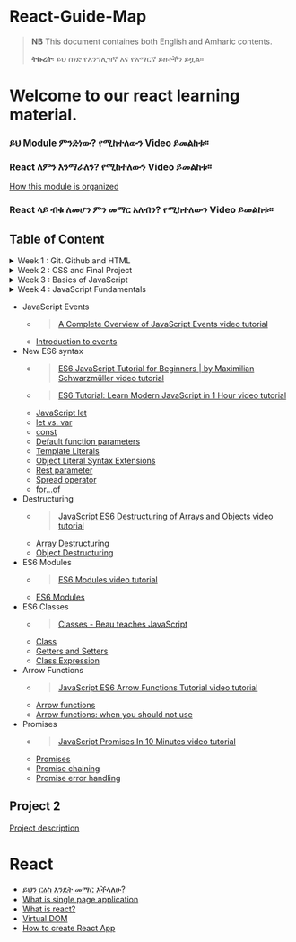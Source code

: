 # React-Guide-Map
> **NB** This document containes both English and Amharic contents. 
> 
> **ትኩረት**፡  ይህ ሰነድ የእንግሊዝኛ እና የአማርኛ ይዘቶችን ይዟል።
# Welcome to our react learning material. 

### ይህ Module ምንድነው? የሚከተለውን Video ይመልከቱ፡፡
### React ለምን እንማራለን? የሚከተለውን Video ይመልከቱ፡፡

[How this module is organized](https://www.awesomescreenshot.com/video/11739193?key=8bf6044358ed425013385145fc7cb38e)

### React ላይ ብቁ ለመሆን ምን መማር አለብን? የሚከተለውን Video ይመልከቱ፡፡

## Table of Content 
<!-- Week 1 Task -->

 <details>
 <summary>
 Week 1 : Git. Github and HTML 
 </summary>
<blockquote>

  <details>
 <summary>
  Day 1
 </summary>
<blockquote>

  - [Required Tools to install](Html-css/tool-installation.md)
  - [Git and Github](git-github/git-github.md)
  - [How to create github account?](https://www.youtube.com/watch?v=QUtk-Uuq9nE)
  - [Git tutorial](https://www.youtube.com/watch?v=DuQKrTweWA4&list=PLkEZWD8wbltmcZQaA0ism9k2E6MGRnHZ7)
  - [Introduction to Git and GitHub in Amharic](https://www.youtube.com/watch?v=bkf25KnxGFw&list=PL66Ka1SSCmtHMuXlmBSi0POcE7i0ui7d2)
  </blockquote>
 </details>
 <details>
 <summary>
 Day 2
 </summary>
<blockquote>

- [How to upload a project to github](https://www.youtube.com/watch?v=3Tn58KQvWtU)
- [HTML Sematics](Html-css/html.md)
- [The box model](Html-css/box-model.md)
</blockquote>
  
 </details>

 <details>
 <summary>
 Day 3
 </summary>
<blockquote>

- [The CSS box model](https://css-tricks.com/the-css-box-model/)
- [CSS Box model video](https://www.youtube.com/watch?v=rIO5326FgPE)

</blockquote>
  
 </details>

 <details>
 <summary>
 Day 4
 </summary>
<blockquote>

-  HTML Form 
   - [HTML form](https://developer.mozilla.org/en-US/docs/Learn/Forms/Your_first_form)
  - [Building forms](https://learn.shayhowe.com/html-css/building-forms/)
  -  [Client-side form validation](https://developer.mozilla.org/en-US/docs/Learn/Forms/Form_validation#using_built-in_form_validation)
</blockquote>

 </details>

<details>
 <summary>
 Day 5
 </summary>
<blockquote>

- [CSS Flex box model](Html-css/box-model.md)
- [A Complete guide to flexbox](https://css-tricks.com/snippets/css/a-guide-to-flexbox/)
  
</blockquote>

 </details>

 <details>
 <summary>
 Day 6
 </summary>
<blockquote>

- [20' flexbox video tutorial](https://www.youtube.com/watch?v=JJSoEo8JSnc)
  - [*Please build website using CSS Flexbox*](https://www.youtube.com/watch?v=SP1QMG6WPNk)
  
</blockquote>

 </details>

 <details>
 <summary>
 Day 7
 </summary>
<blockquote>

- [CSS Grid](Html-css/cssgrid.md)
- [A Complete guide to grid](https://css-tricks.com/snippets/css/complete-guide-grid/)

</blockquote>

 </details>

</blockquote>

 </details>
<!-- Week 2 Task -->
<details>
 <summary>
 Week 2 : CSS and Final Project 
 </summary>
<blockquote>
<!-- Week 2 Day 1 -->
<details>
 <summary>
 Day 1
 </summary>
<blockquote>

- [CSS grid with 18 minutes video](https://www.youtube.com/watch?v=9zBsdzdE4sM)
- [*Please Build a Responsive Grid CSS Website*](https://www.youtube.com/watch?v=moBhzSC455o)
</blockquote>

 </details>
 <!-- Week 2 Day 2 -->
 <details>
 <summary>
 Day 2
 </summary>
<blockquote>

- [Floats and Positioning](Html-css/floats-and-positioning.md)
- [How CSS float and clear works ](https://www.youtube.com/watch?v=LrdkRMZhgZg)
- [How CSS position works](https://www.youtube.com/watch?v=h_Smqpqs_1k)
</blockquote>

 </details>

 <!-- Week 2 Day 3 -->
 <details>
 <summary>
 Day 3
 </summary>
<blockquote>

- [CSS media queries](https://zellwk.com/blog/how-to-write-mobile-first-css/)
- [A Complete guide to CSS media queries](https://css-tricks.com/a-complete-guide-to-css-media-queries/)
- [CSS media queries video tutorial](https://www.youtube.com/watch?v=69IbzTWg5PM)

</blockquote>

 </details>

  <!-- Week 2 Day 4 -->
 <details>
 <summary>
 Day 4
 </summary>
<blockquote>
Animations and transitions

- [Learn CSS Animations](https://www.youtube.com/watch?v=YszONjKpgg4)
- [Learn CSS Transitions](https://www.youtube.com/watch?v=rzD-cPhq02E)

</blockquote>

 </details>

 <!-- Week 2 Day 5-->
 <details>
 <summary>
 Day 5 : Project
 </summary>
<blockquote>
CSS and HTML Project 

- [Project description](project/HTML-CSS-project1.md)


</blockquote>

 </details>

 <!-- Week 2 Day 6-->
 <details>
 <summary>
 Day 6 : Project change 
 </summary>
<blockquote>

Finalize your Day 5 project and submit through google form. 

</blockquote>

 </details>

 <!-- Week 2 Day 7-->
 <details>
 <summary>
 Day 7 : Take Break
 </summary>
<blockquote>

Congradulation! You did great work so far. Enjoy your break!

</blockquote>

 </details>

</blockquote>
</details>

<!-- Week 3 -->
<details>
 <summary>
 Week 3 : Basics of JavaScript 
 </summary>
<blockquote>

> On learning this javasipt topic I would recommened you to use online JavaScript editor called [replit](https://replit.com/)

<!-- Week 3 Day 1-->
 <details>
 <summary>
 Day 1 : Introduction and Condational statement
 </summary>
<blockquote>

- [What is JavaScript](https://www.javascripttutorial.net/what-is-javascript/)
- [If statement](https://www.javascripttutorial.net/javascript-if/)
- [if else](https://www.javascripttutorial.net/javascript-if-else/)
</blockquote>
 </details>

 <!-- Week 3 Day 2-->
 <details>
 <summary>
 Day 2 : Condational Statements
 </summary>
<blockquote>

- [if else if](https://www.javascripttutorial.net/javascript-if-else-if/)
- [Ternary Operator (:?)](https://www.javascripttutorial.net/javascript-ternary-operator/)
- [switch case](https://www.javascripttutorial.net/javascript-switch-case/) 
</blockquote>
 </details>

 <!-- Week 3 Day 3-->
 <details>
 <summary>
 Day 3 : Looping Statements
 </summary>
<blockquote>

- [While loop](https://www.javascripttutorial.net/javascript-while-loop/)
  - [do while loop](https://www.javascripttutorial.net/javascript-do-while/)
</blockquote>
 </details>

  <!-- Week 3 Day 4-->
 <details>
 <summary>
 Day 4 : Looping Statements
 </summary>
<blockquote>

- [for loop](https://www.javascripttutorial.net/javascript-for-loop/)
- [Comma](https://www.javascripttutorial.net/javascript-comma-operator/)
- > [JavaScript flow of control video tutorial](https://www.youtube.com/watch?v=JloLGV9DmtQ)
</blockquote>
 </details>

 <!-- Week 3 Day 5-->
 <details>
 <summary>
 Day 5 : JavaScript Operators
 </summary>
<blockquote>

- [Unary Operators](https://www.javascripttutorial.net/javascript-unary-operators/)
- [Comparison Operators](https://www.javascripttutorial.net/javascript-comparison-operators/)
- [Logical Operators](https://www.javascripttutorial.net/javascript-logical-operators/)

</blockquote>
 </details>

  <!-- Week 3 Day 6-->
 <details>
 <summary>
 Day 6 : JavaScript Operators
 </summary>
<blockquote>

  - [Nullish Coalescing Operator](https://www.javascripttutorial.net/es-next/javascript-nullish-coalescing-operator/)
  - [JavaScript Tutorial | Operators video tutorial](https://www.youtube.com/watch?v=ULNJSTSJc7s)
</blockquote>
 </details>

 <!-- Week 3 Day 7-->
 <details>
 <summary>
 Day 7 : JavaScript Syntax, variables
 </summary>
<blockquote>

  - [JavaScript Syntax](https://www.javascripttutorial.net/javascript-syntax/)
  - [JavaScript Variables](https://www.javascripttutorial.net/javascript-variables/)
  - [Data Types](https://www.javascripttutorial.net/javascript-data-types/)
</blockquote>
 </details>


</blockquote>

</details>
<details>
 <summary>
 Week 4 : JavaScript Fundamentals
 </summary>
<blockquote>

 <!-- Week 4 Day 1-->
 <details>
 <summary>
 Day 1 : JavaScript Object
 </summary>
<blockquote>

  - [JavaScript Objects](https://www.javascripttutorial.net/javascript-objects/)
  - [JavaScript object video tutorial 1](https://www.youtube.com/watch?v=X0ipw1k7ygU)
  - [Javascript Objects video tutorial 2](https://www.youtube.com/watch?v=S1dWe3f2zm0)
</blockquote>
 </details>

  <!-- Week 4 Day 2-->
 <details>
 <summary>
 Day 2 : JavaScript Object methods
 </summary>
<blockquote>

  - [Object Methods](https://www.javascripttutorial.net/javascript-object-methods/)
  - [Constructor Functions](https://www.javascripttutorial.net/javascript-constructor-function/)
  - [Object Properties](https://www.javascripttutorial.net/javascript-object-properties/)
</blockquote>
 </details>

  <!-- Week 4 Day 3-->
 <details>
 <summary>
 Day 3 : JavaScript Object methods
 </summary>
<blockquote>

- [For…in Loop](https://www.javascripttutorial.net/javascript-for-in/)
- [JavaScript Object.values()](https://www.javascripttutorial.net/es-next/javascript-object-values/)
- [`this` keyword in object](https://www.javascripttutorial.net/javascript-this/)
</blockquote>
 </details>

  <!-- Week 4 Day 4-->
 <details>
 <summary>
 Day 4 : JavaScript Array
 </summary>
<blockquote>

- [JavaScript Arrays](https://www.javascripttutorial.net/javascript-array/)
- [JavaScript Array Methods Practice video](https://www.youtube.com/watch?v=3LOEGS4qcRM&list=PLDlWc9AfQBfZGZXFb_1tcRKwtCavR7AfT)
</blockquote>
 </details>

<!-- Week 4 Day 5-->
 <details>
 <summary>
 Day 5 : JavaScript Functions
 </summary>
<blockquote>

- [JavaScript Function video tutorial 1](https://www.youtube.com/watch?v=N8ap4k_1QEQ)
- [JavaScript Function video tutorial 2](https://www.youtube.com/watch?v=xUI5Tsl2JpY)
- [Functions](https://www.javascripttutorial.net/javascript-function/)
  
</blockquote>
 </details>

 <!-- Week 4 Day 6-->
 <details>
 <summary>
 Day 6 : JavaScript Arrow Functions
 </summary>
<blockquote>

- [Anonymous Functions](https://www.javascripttutorial.net/javascript-anonymous-functions/)
- [Understanding Pass-By-Value in JavaScript](https://www.javascripttutorial.net/javascript-pass-by-value/)
- [Default Parameters](https://www.javascripttutorial.net/es6/javascript-default-parameters/)
  
</blockquote>
 </details>

</blockquote>
</details>

  
  
  

  
- JavaScript Events
  - >[A Complete Overview of JavaScript Events video tutorial](https://www.youtube.com/watch?v=YiOlaiscqDY)
  - [Introduction to events](https://developer.mozilla.org/en-US/docs/Learn/JavaScript/Building_blocks/Events)
- New ES6 syntax
  - > [ES6 JavaScript Tutorial for Beginners | by Maximilian Schwarzmüller video tutorial](https://www.youtube.com/watch?v=uaBNBWwjzV8)
  - > [ES6 Tutorial: Learn Modern JavaScript in 1 Hour video tutorial](https://www.youtube.com/watch?v=NCwa_xi0Uuc)
  - [JavaScript let](https://www.javascripttutorial.net/es6/javascript-let/)
  - [let vs. var](https://www.javascripttutorial.net/es6/difference-between-var-and-let/)
  - [const](https://www.javascripttutorial.net/es6/javascript-const/)
  - [Default function parameters](https://www.javascripttutorial.net/es6/javascript-default-parameters/)
  - [Template Literals](https://www.javascripttutorial.net/es6/javascript-template-literals/)
  - [Object Literal Syntax Extensions](https://www.javascripttutorial.net/es6/object-literal-extensions/)
  - [Rest parameter](https://www.javascripttutorial.net/es6/javascript-rest-parameters/)
  - [Spread operator](https://www.javascripttutorial.net/es6/javascript-spread/)
  - [for…of](https://www.javascripttutorial.net/es6/javascript-for-of/)
- Destructuring
  - > [JavaScript ES6 Destructuring of Arrays and Objects video tutorial](https://www.youtube.com/watch?v=rpYg2M2lNAE)
  - [Array Destructuring](https://www.javascripttutorial.net/es6/destructuring/)
  - [Object Destructuring](https://www.javascripttutorial.net/es6/javascript-object-destructuring/)
- ES6 Modules
  -  > [ES6 Modules video tutorial](https://www.youtube.com/watch?v=cRHQNNcYf6s)
  - [ES6 Modules](https://www.javascripttutorial.net/es6/es6-modules/)
- ES6 Classes
  - > [Classes - Beau teaches JavaScript](https://www.youtube.com/watch?v=bq_jZY6Skto)
  - [Class](https://www.javascripttutorial.net/es6/javascript-class/) 
  - [Getters and Setters](https://www.javascripttutorial.net/es6/javascript-getters-and-setters/)
  - [Class Expression](https://www.javascripttutorial.net/es6/javascript-class-expressions/)
- Arrow Functions
  - > [JavaScript ES6 Arrow Functions Tutorial video tutorial](https://www.youtube.com/watch?v=h33Srr5J9nY)
  - [Arrow functions](https://www.javascripttutorial.net/es6/javascript-arrow-function/)
  - [Arrow functions: when you should not use](https://www.javascripttutorial.net/es6/when-you-should-not-use-arrow-functions/)
- Promises
  - > [JavaScript Promises In 10 Minutes video tutorial](https://www.youtube.com/watch?v=DHvZLI7Db8E)
  - [Promises](https://www.javascripttutorial.net/es6/javascript-promises/)
  - [Promise chaining](https://www.javascripttutorial.net/es6/promise-chaining/)
  - [Promise error handling](https://www.javascripttutorial.net/es6/promise-error-handling/)

## Project 2
[Project description](project/javascript-project2.md)

# React 
- [ይህን ርዕስ እንዴት መማር እችላለሁ?]()
- [What is single page application](react/single-page-app.md)
- [What is react?](react/what-is-react.md)
- [Virtual DOM](react/virtual-dom.md)
- [How to create React App](react/how-to-create-react-app.md)













  
